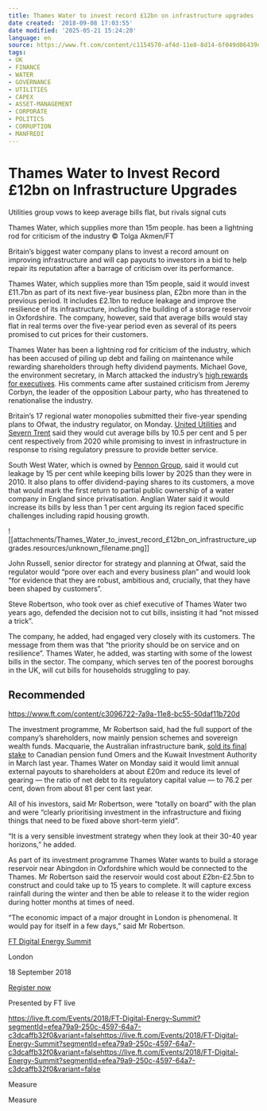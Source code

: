 ```yaml
---
title: Thames Water to invest record £12bn on infrastructure upgrades
date created: '2018-09-08 17:03:55'
date modified: '2025-05-21 15:24:20'
language: en
source: https://www.ft.com/content/c1154570-af4d-11e8-8d14-6f049d06439c?desktop=true&segmentId=d8d3e364-5197-20eb-17cf-2437841d178a#myft:notification:instant-email:content
tags:
- UK
- FINANCE
- WATER
- GOVERNANCE
- UTILITIES
- CAPEX
- ASSET-MANAGEMENT
- CORPORATE
- POLITICS
- CORRUPTION
- MANFREDI
---
```



# Thames Water to Invest Record £12bn on Infrastructure Upgrades

Utilities group vows to keep average bills flat, but rivals signal cuts

Thames Water, which supplies more than 15m people. has been a lightning rod for criticism of the industry © Tolga Akmen/FT

Britain’s biggest water company plans to invest a record amount on improving infrastructure and will cap payouts to investors in a bid to help repair its reputation after a barrage of criticism over its performance.

Thames Water, which supplies more than 15m people, said it would invest £11.7bn as part of its next five-year business plan, £2bn more than in the previous period. It includes £2.1bn to reduce leakage and improve the resilience of its infrastructure, including the building of a storage reservoir in Oxfordshire. The company, however, said that average bills would stay flat in real terms over the five-year period even as several of its peers promised to cut prices for their customers.

Thames Water has been a lightning rod for criticism of the industry, which has been accused of piling up debt and failing on maintenance while rewarding shareholders through hefty dividend payments. Michael Gove, the environment secretary, in March attacked the industry’s [high rewards for executives](https://www.ft.com/content/fb6e49ba-1d58-11e8-aaca-4574d7dabfb6). His comments came after sustained criticism from Jeremy Corbyn, the leader of the opposition Labour party, who has threatened to renationalise the industry.

Britain’s 17 regional water monopolies submitted their five-year spending plans to Ofwat, the industry regulator, on Monday. [United Utilities](http://markets.ft.com/data/equities/tearsheet/summary?s=BBG000BBFLJ9) and [Severn Trent](http://markets.ft.com/data/equities/tearsheet/summary?s=BBG000BS5F15) said they would cut average bills by 10.5 per cent and 5 per cent respectively from 2020 while promising to invest in infrastructure in response to rising regulatory pressure to provide better service.

South West Water, which is owned by [Pennon Group](http://markets.ft.com/data/equities/tearsheet/summary?s=BBG000BZT267), said it would cut leakage by 15 per cent while keeping bills lower by 2025 than they were in 2010. It also plans to offer dividend-paying shares to its customers, a move that would mark the first return to partial public ownership of a water company in England since privatisation. Anglian Water said it would increase its bills by less than 1 per cent arguing its region faced specific challenges including rapid housing growth.

![[attachments/Thames_Water_to_invest_record_£12bn_on_infrastructure_upgrades.resources/unknown_filename.png]]

John Russell, senior director for strategy and planning at Ofwat, said the regulator would “pore over each and every business plan” and would look “for evidence that they are robust, ambitious and, crucially, that they have been shaped by customers”.

Steve Robertson, who took over as chief executive of Thames Water two years ago, defended the decision not to cut bills, insisting it had “not missed a trick”.

The company, he added, had engaged very closely with its customers. The message from them was that “the priority should be on service and on resilience”. Thames Water, he added, was starting with some of the lowest bills in the sector. The company, which serves ten of the poorest boroughs in the UK, will cut bills for households struggling to pay.

## Recommended

<https://www.ft.com/content/c3096722-7a9a-11e8-bc55-50daf11b720d>

The investment programme, Mr Robertson said, had the full support of the company’s shareholders, now mainly pension schemes and sovereign wealth funds. Macquarie, the Australian infrastructure bank, [sold its final stake](https://www.ft.com/content/63ae6f88-08a5-11e7-97d1-5e720a26771b) to Canadian pension fund Omers and the Kuwait Investment Authority in March last year. Thames Water on Monday said it would limit annual external payouts to shareholders at about £20m and reduce its level of gearing — the ratio of net debt to its regulatory capital value — to 76.2 per cent, down from about 81 per cent last year.

All of his investors, said Mr Robertson, were “totally on board” with the plan and were “clearly prioritising investment in the infrastructure and fixing things that need to be fixed above short-term yield”.

“It is a very sensible investment strategy when they look at their 30-40 year horizons,” he added.

As part of its investment programme Thames Water wants to build a storage reservoir near Abingdon in Oxfordshire which would be connected to the Thames. Mr Robertson said the reservoir would cost about £2bn-£2.5bn to construct and could take up to 15 years to complete. It will capture excess rainfall during the winter and then be able to release it to the wider region during hotter months at times of need.

“The economic impact of a major drought in London is phenomenal. It would pay for itself in a few days,” said Mr Robertson.

[FT Digital Energy Summit](https://live.ft.com/Events/2018/FT-Digital-Energy-Summit?segmentId=efea79a9-250c-4597-64a7-c3dcaffb32f0&variant=false)

London

18 September 2018

[Register now](https://live.ft.com/Events/2018/FT-Digital-Energy-Summit?segmentId=efea79a9-250c-4597-64a7-c3dcaffb32f0&variant=false)

Presented by FT live

<https://live.ft.com/Events/2018/FT-Digital-Energy-Summit?segmentId=efea79a9-250c-4597-64a7-c3dcaffb32f0&variant=false><https://live.ft.com/Events/2018/FT-Digital-Energy-Summit?segmentId=efea79a9-250c-4597-64a7-c3dcaffb32f0&variant=false><https://live.ft.com/Events/2018/FT-Digital-Energy-Summit?segmentId=efea79a9-250c-4597-64a7-c3dcaffb32f0&variant=false>

Measure

Measure
